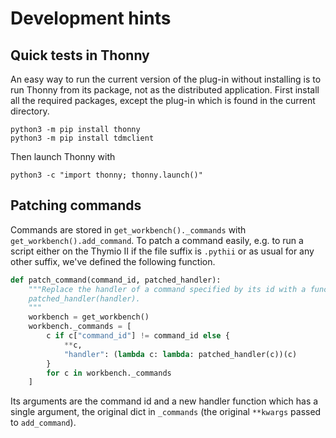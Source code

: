 # Development hints

## Quick tests in Thonny

An easy way to run the current version of the plug-in without installing is to run Thonny from its package, not as the distributed application.
First install all the required packages, except the plug-in which is found in the current directory.
```
python3 -m pip install thonny
python3 -m pip install tdmclient
```

Then launch Thonny with
```
python3 -c "import thonny; thonny.launch()"
```

## Patching commands

Commands are stored in `get_workbench()._commands` with `get_workbench().add_command`. To patch a command easily, e.g. to run a script either on the Thymio II if the file suffix is `.pythii` or as usual for any other suffix, we've defined the following function.
```py
def patch_command(command_id, patched_handler):
    """Replace the handler of a command specified by its id with a function
    patched_handler(handler).
    """
    workbench = get_workbench()
    workbench._commands = [
        c if c["command_id"] != command_id else {
            **c,
            "handler": (lambda c: lambda: patched_handler(c))(c)
        }
        for c in workbench._commands
    ]
```

Its arguments are the command id and a new handler function which has a single argument, the original dict in `_commands` (the original `**kwargs` passed to `add_command`).
